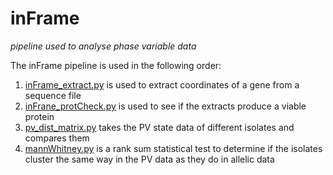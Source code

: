 # inFrame
*pipeline used to analyse phase variable data*

The inFrame pipeline is used in the following order:
1. [inFrame_extract.py](https://github.com/a-damC/inFrame/blob/main/inFrame_extract.py) is used to extract coordinates of a gene from a sequence file
2. [inFrane_protCheck.py](https://github.com/a-damC/inFrame/blob/main/inFrame_protCheck.py) is used to see if the extracts produce a viable protein
3. [pv_dist_matrix.py](https://github.com/a-damC/inFrame/blob/main/pv_dist_matrix.py) takes the PV state data of different isolates and compares them
4. [mannWhitney.py](https://github.com/a-damC/inFrame/blob/main/mannWhitney.py) is a rank sum statistical test to determine if the isolates cluster the same way in the PV data as they do in allelic data
